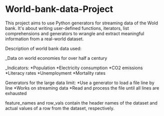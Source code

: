 # World-bank-data-Project

This project aims to use Python generators for streaming data of the Wold bank. It's about writing user-defined functions, iterators, list comprehensions and generators to wrangle and extract meaningful information from a real-world dataset.


Description of world bank data used:

_Data on world economies for over half a century

_Indicators:
*Population
*Electricity consumption
*CO2 emissions
*Literacy rates
*Unemployment
*Mortality rates

Generators for the large data limit:
*Use a generator to load a file line by line
*Works on streaming data
*Read and process the file until all lines are exhausted

feature_names and row_vals contain the header names of the dataset and actual values of a row from the dataset, respectively.
